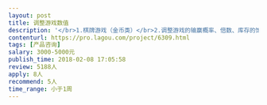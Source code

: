 ```yaml
---                
layout: post       
title: 调整游戏数值           
description: '</br>1.棋牌游戏（金币类）</br>2.调整游戏的输赢概率、倍数、库存的饱和度等</br>3.游戏的玩法以及规则的完善。</br>'     
contenturl: https://pro.lagou.com/project/6309.html      
tags: [产品咨询]            
salary: 3000-5000元          
publish_time: 2018-02-08 17:05:58         
review: 5188人                   
apply: 8人                   
recommend: 5人                   
time_range: 小于1周              
---                 
```

